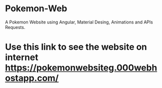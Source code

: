 # Pokemon-Web
A Pokemon Website using Angular, Material Desing, Animations and APIs Requests.
# Use this link to see the website on internet https://pokemonwebsiteg.000webhostapp.com/
